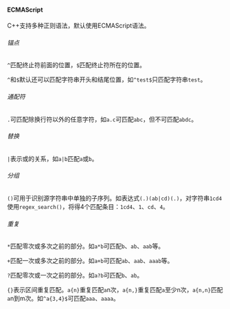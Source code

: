 #### ECMAScript

C++支持多种正则语法，默认使用ECMAScript语法。

###### 锚点

`^`匹配终止符前面的位置，`$`匹配终止符所在的位置。

`^`和`$`默认还可以匹配字符串开头和结尾位置，如`^test$`只匹配字符串`test`。

###### 通配符

`.`可匹配除换行符以外的任意字符，如`a.c`可匹配`abc`，但不可匹配`abdc`。

###### 替换

`|`表示或的关系，如`a|b`匹配`a`或`b`。

###### 分组

`()`可用于识别源字符串中单独的子序列。如表达式`(.)(ab|cd)(.)`，对字符串`1cd4`使用`regex_search()`，将得4个匹配条目：`1cd4`、`1`、`cd`、`4`。

###### 重复

`*`匹配零次或多次之前的部分。如`a*b`可匹配`b`、`ab`、`aab`等。

`+`匹配一次或多次之前的部分。如`a+b`可匹配`ab`、`aab`、`aaab`等。

`?`匹配零次或一次之前的部分。如`a?b`可匹配`b`、`ab`。

`{}`表示区间重复匹配。`a{n}`重复匹配`a`n次，`a{n,}`重复匹配`a`至少n次，`a{n,n}`匹配`a`n到m次。如`^a{3,4}$`可匹配`aaa`、`aaaa`。